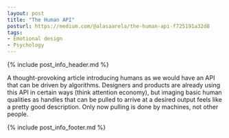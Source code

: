 ```yaml
---
layout: post
title: "The Human API"
posturl: https://medium.com/@alasaarela/the-human-api-f725191a32d8
tags:
- Emotional design
- Psychology
---
```


{% include post_info_header.md %}

A thought-provoking article introducing humans as we would have an API that can be driven by algorithms. Designers and products are already using this API in certain ways (think attention economy), but imaging basic human qualities as handles that can be pulled to arrive at a desired output feels like a pretty good description. Only now pulling is done by machines, not other people.

<!--more-->
{% include post_info_footer.md %}
